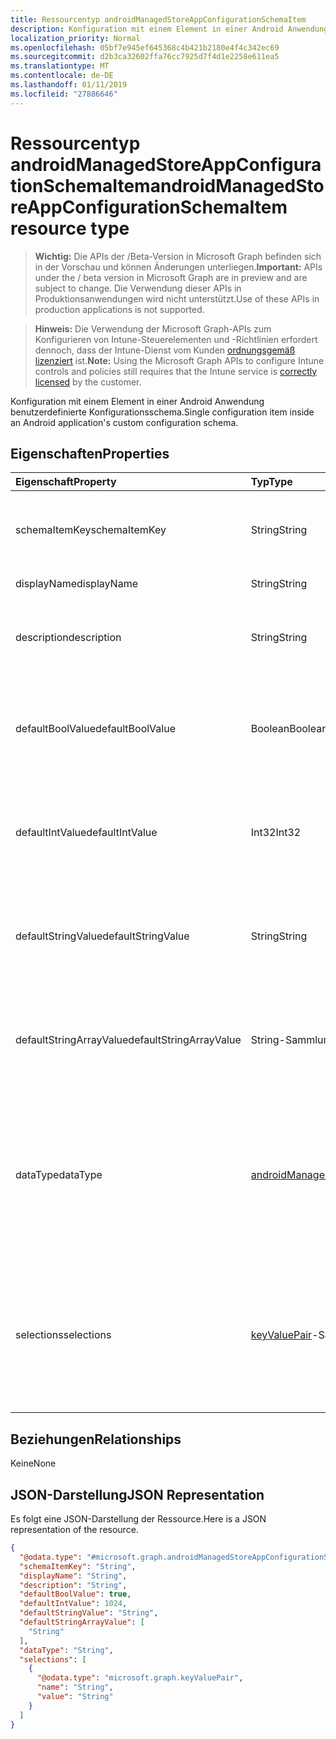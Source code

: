 ```yaml
---
title: Ressourcentyp androidManagedStoreAppConfigurationSchemaItem
description: Konfiguration mit einem Element in einer Android Anwendung benutzerdefinierte Konfigurationsschema.
localization_priority: Normal
ms.openlocfilehash: 05bf7e945ef645368c4b421b2180e4f4c342ec69
ms.sourcegitcommit: d2b3ca32602ffa76cc7925d7f4d1e2258e611ea5
ms.translationtype: MT
ms.contentlocale: de-DE
ms.lasthandoff: 01/11/2019
ms.locfileid: "27886646"
---
```

# <a name="androidmanagedstoreappconfigurationschemaitem-resource-type"></a><span data-ttu-id="1d37f-103">Ressourcentyp androidManagedStoreAppConfigurationSchemaItem</span><span class="sxs-lookup"><span data-stu-id="1d37f-103">androidManagedStoreAppConfigurationSchemaItem resource type</span></span>

> <span data-ttu-id="1d37f-104">**Wichtig:** Die APIs der /Beta-Version in Microsoft Graph befinden sich in der Vorschau und können Änderungen unterliegen.</span><span class="sxs-lookup"><span data-stu-id="1d37f-104">**Important:** APIs under the / beta version in Microsoft Graph are in preview and are subject to change.</span></span> <span data-ttu-id="1d37f-105">Die Verwendung dieser APIs in Produktionsanwendungen wird nicht unterstützt.</span><span class="sxs-lookup"><span data-stu-id="1d37f-105">Use of these APIs in production applications is not supported.</span></span>

> <span data-ttu-id="1d37f-106">**Hinweis:** Die Verwendung der Microsoft Graph-APIs zum Konfigurieren von Intune-Steuerelementen und -Richtlinien erfordert dennoch, dass der Intune-Dienst vom Kunden [ordnungsgemäß lizenziert](https://go.microsoft.com/fwlink/?linkid=839381) ist.</span><span class="sxs-lookup"><span data-stu-id="1d37f-106">**Note:** Using the Microsoft Graph APIs to configure Intune controls and policies still requires that the Intune service is [correctly licensed](https://go.microsoft.com/fwlink/?linkid=839381) by the customer.</span></span>

<span data-ttu-id="1d37f-107">Konfiguration mit einem Element in einer Android Anwendung benutzerdefinierte Konfigurationsschema.</span><span class="sxs-lookup"><span data-stu-id="1d37f-107">Single configuration item inside an Android application's custom configuration schema.</span></span>
## <a name="properties"></a><span data-ttu-id="1d37f-108">Eigenschaften</span><span class="sxs-lookup"><span data-stu-id="1d37f-108">Properties</span></span>
|<span data-ttu-id="1d37f-109">Eigenschaft</span><span class="sxs-lookup"><span data-stu-id="1d37f-109">Property</span></span>|<span data-ttu-id="1d37f-110">Typ</span><span class="sxs-lookup"><span data-stu-id="1d37f-110">Type</span></span>|<span data-ttu-id="1d37f-111">Beschreibung</span><span class="sxs-lookup"><span data-stu-id="1d37f-111">Description</span></span>|
|:---|:---|:---|
|<span data-ttu-id="1d37f-112">schemaItemKey</span><span class="sxs-lookup"><span data-stu-id="1d37f-112">schemaItemKey</span></span>|<span data-ttu-id="1d37f-113">String</span><span class="sxs-lookup"><span data-stu-id="1d37f-113">String</span></span>|<span data-ttu-id="1d37f-114">Eindeutiger Schlüssel, mit dem die Anwendung das Element identifiziert.</span><span class="sxs-lookup"><span data-stu-id="1d37f-114">Unique key the application uses to identify the item</span></span>|
|<span data-ttu-id="1d37f-115">displayName</span><span class="sxs-lookup"><span data-stu-id="1d37f-115">displayName</span></span>|<span data-ttu-id="1d37f-116">String</span><span class="sxs-lookup"><span data-stu-id="1d37f-116">String</span></span>|<span data-ttu-id="1d37f-117">Lesbarer Name</span><span class="sxs-lookup"><span data-stu-id="1d37f-117">Human readable name</span></span>|
|<span data-ttu-id="1d37f-118">description</span><span class="sxs-lookup"><span data-stu-id="1d37f-118">description</span></span>|<span data-ttu-id="1d37f-119">String</span><span class="sxs-lookup"><span data-stu-id="1d37f-119">String</span></span>|<span data-ttu-id="1d37f-120">Beschreibung dessen, was das Element innerhalb der Anwendung steuert.</span><span class="sxs-lookup"><span data-stu-id="1d37f-120">Description of what the item controls within the application</span></span>|
|<span data-ttu-id="1d37f-121">defaultBoolValue</span><span class="sxs-lookup"><span data-stu-id="1d37f-121">defaultBoolValue</span></span>|<span data-ttu-id="1d37f-122">Boolean</span><span class="sxs-lookup"><span data-stu-id="1d37f-122">Boolean</span></span>|<span data-ttu-id="1d37f-123">Standardwert für boolesche Elemente, wenn vom App-Entwickler angegeben.</span><span class="sxs-lookup"><span data-stu-id="1d37f-123">Default value for boolean type items, if specified by the app developer</span></span>|
|<span data-ttu-id="1d37f-124">defaultIntValue</span><span class="sxs-lookup"><span data-stu-id="1d37f-124">defaultIntValue</span></span>|<span data-ttu-id="1d37f-125">Int32</span><span class="sxs-lookup"><span data-stu-id="1d37f-125">Int32</span></span>|<span data-ttu-id="1d37f-126">Standardwert für Elemente vom Typ Integer, wenn vom App-Entwickler angegeben.</span><span class="sxs-lookup"><span data-stu-id="1d37f-126">Default value for integer type items, if specified by the app developer</span></span>|
|<span data-ttu-id="1d37f-127">defaultStringValue</span><span class="sxs-lookup"><span data-stu-id="1d37f-127">defaultStringValue</span></span>|<span data-ttu-id="1d37f-128">String</span><span class="sxs-lookup"><span data-stu-id="1d37f-128">String</span></span>|<span data-ttu-id="1d37f-129">Standardwert für Elemente vom Typ String, wenn vom App-Entwickler angegeben.</span><span class="sxs-lookup"><span data-stu-id="1d37f-129">Default value for string type items, if specified by the app developer</span></span>|
|<span data-ttu-id="1d37f-130">defaultStringArrayValue</span><span class="sxs-lookup"><span data-stu-id="1d37f-130">defaultStringArrayValue</span></span>|<span data-ttu-id="1d37f-131">String-Sammlung</span><span class="sxs-lookup"><span data-stu-id="1d37f-131">String collection</span></span>|<span data-ttu-id="1d37f-132">Standardwert für Elemente vom Typ String-Array, wenn vom App-Entwickler angegeben.</span><span class="sxs-lookup"><span data-stu-id="1d37f-132">Default value for string array type items, if specified by the app developer</span></span>|
|<span data-ttu-id="1d37f-133">dataType</span><span class="sxs-lookup"><span data-stu-id="1d37f-133">dataType</span></span>|[<span data-ttu-id="1d37f-134">androidManagedStoreAppConfigurationSchemaItemDataType</span><span class="sxs-lookup"><span data-stu-id="1d37f-134">androidManagedStoreAppConfigurationSchemaItemDataType</span></span>](../resources/intune-androidforwork-androidmanagedstoreappconfigurationschemaitemdatatype.md)|<span data-ttu-id="1d37f-135">Der Typ der Wert, den dieses Element beschreibt.</span><span class="sxs-lookup"><span data-stu-id="1d37f-135">The type of value this item describes.</span></span> <span data-ttu-id="1d37f-136">Mögliche Werte sind: `bool`, `integer`, `string`, `choice`, `multiselect`, `bundle`, `bundleArray` und `hidden`.</span><span class="sxs-lookup"><span data-stu-id="1d37f-136">Possible values are: `bool`, `integer`, `string`, `choice`, `multiselect`, `bundle`, `bundleArray`, `hidden`.</span></span>|
|<span data-ttu-id="1d37f-137">selections</span><span class="sxs-lookup"><span data-stu-id="1d37f-137">selections</span></span>|<span data-ttu-id="1d37f-138">[keyValuePair](../resources/intune-shared-keyvaluepair.md)-Sammlung</span><span class="sxs-lookup"><span data-stu-id="1d37f-138">[keyValuePair](../resources/intune-shared-keyvaluepair.md) collection</span></span>|<span data-ttu-id="1d37f-139">Liste lesbarer Name-Wert-Paare für die gültigen Werte, die für dieses Element festgelegt werden können (nur Choice- und Multiselect-Elemente)</span><span class="sxs-lookup"><span data-stu-id="1d37f-139">List of human readable name/value pairs for the valid values that can be set for this item (Choice and Multiselect items only)</span></span>|

## <a name="relationships"></a><span data-ttu-id="1d37f-140">Beziehungen</span><span class="sxs-lookup"><span data-stu-id="1d37f-140">Relationships</span></span>
<span data-ttu-id="1d37f-141">Keine</span><span class="sxs-lookup"><span data-stu-id="1d37f-141">None</span></span>
## <a name="json-representation"></a><span data-ttu-id="1d37f-142">JSON-Darstellung</span><span class="sxs-lookup"><span data-stu-id="1d37f-142">JSON Representation</span></span>
<span data-ttu-id="1d37f-143">Es folgt eine JSON-Darstellung der Ressource.</span><span class="sxs-lookup"><span data-stu-id="1d37f-143">Here is a JSON representation of the resource.</span></span>
<!-- {
  "blockType": "resource",
  "@odata.type": "microsoft.graph.androidManagedStoreAppConfigurationSchemaItem"
}
-->
``` json
{
  "@odata.type": "#microsoft.graph.androidManagedStoreAppConfigurationSchemaItem",
  "schemaItemKey": "String",
  "displayName": "String",
  "description": "String",
  "defaultBoolValue": true,
  "defaultIntValue": 1024,
  "defaultStringValue": "String",
  "defaultStringArrayValue": [
    "String"
  ],
  "dataType": "String",
  "selections": [
    {
      "@odata.type": "microsoft.graph.keyValuePair",
      "name": "String",
      "value": "String"
    }
  ]
}
```





